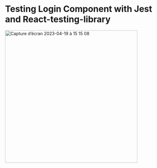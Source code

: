 <h1>Testing Login Component with Jest and React-testing-library</h1>
<img width="434" alt="Capture d’écran 2023-04-19 à 15 15 08" src="https://user-images.githubusercontent.com/60004408/233086357-4f7a4a0c-4f5e-4242-9444-861ad8a9ca28.png">
